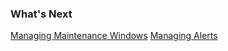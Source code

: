 ### What's Next

[Managing Maintenance Windows](https://community.wavefront.com/docs/DOC-1053)
[Managing Alerts](https://community.wavefront.com/docs/DOC-1014)
